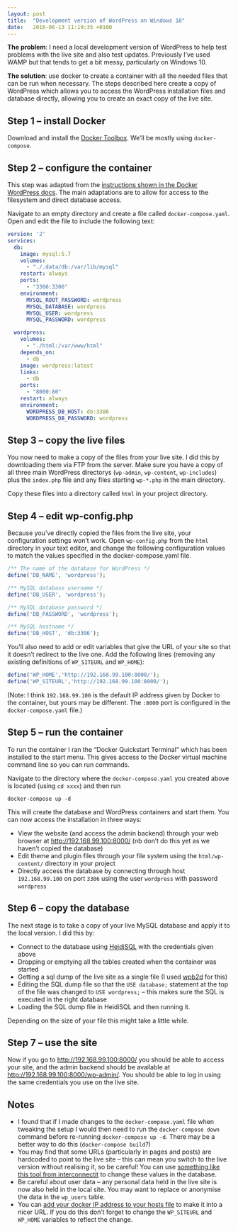 ```yaml
---
layout: post
title:  "Development version of WordPress on Windows 10"
date:   2016-06-13 11:19:35 +0100
---
```


**The problem**: I need a local development version of WordPress to help test problems with the live site and also test updates. Previously I’ve used WAMP but that tends to get a bit messy, particularly on Windows 10.

**The solution**: use docker to create a container with all the needed files that can be run when necessary. The steps described here create a copy of WordPress which allows you to access the WordPress installation files and database directly, allowing you to create an exact copy of the live site.

## Step 1 – install Docker

Download and install the [Docker Toolbox](https://www.docker.com/products/docker-toolbox). We’ll be mostly using `docker-compose`.

## Step 2 – configure the container

This step was adapted from the [instructions shown in the Docker WordPress docs](https://docs.docker.com/compose/wordpress/). The main adaptations are to allow for access to the filesystem and direct database access.

Navigate to an empty directory and create a file called `docker-compose.yaml`. Open and edit the file to include the following text:

```yaml
version: '2'
services:
  db:
    image: mysql:5.7
    volumes:
      - "./.data/db:/var/lib/mysql"
    restart: always
    ports:
      - "3306:3306"
    environment:
      MYSQL_ROOT_PASSWORD: wordpress
      MYSQL_DATABASE: wordpress
      MYSQL_USER: wordpress
      MYSQL_PASSWORD: wordpress

  wordpress:
    volumes:
      - "./html:/var/www/html"
    depends_on:
      - db
    image: wordpress:latest
    links:
      - db
    ports:
      - "8000:80"
    restart: always
    environment:
      WORDPRESS_DB_HOST: db:3306
      WORDPRESS_DB_PASSWORD: wordpress
```

## Step 3 – copy the live files

You now need to make a copy of the files from your live site. I did this by downloading them via FTP from the server. Make sure you have a copy of all three main WordPress directorys (`wp-admin`, `wp-content`, `wp-includes`) plus the `index.php` file and any files starting `wp-*.php` in the main directory.

Copy these files into a directory called `html` in your project directory.

## Step 4 – edit wp-config.php

Because you’ve directly copied the files from the live site, your configuration settings won’t work. Open `wp-config.php` from the `html` directory in your text editor, and change the following configuration values to match the values specified in the docker-compose.yaml file.

```php
/** The name of the database for WordPress */
define('DB_NAME', 'wordpress');

/** MySQL database username */
define('DB_USER', 'wordpress');

/** MySQL database password */
define('DB_PASSWORD', 'wordpress');

/** MySQL hostname */
define('DB_HOST', 'db:3306');
```

You’ll also need to add or edit variables that give the URL of your site so that it doesn’t redirect to the live one. Add the following lines (removing any existing definitions of `WP_SITEURL` and `WP_HOME`):

```php
define('WP_HOME','http://192.168.99.100:8000/');
define('WP_SITEURL','http://192.168.99.100:8000/');
```

(Note: I think `192.168.99.100` is the default IP address given by Docker to the container, but yours may be different. The `:8000` port is configured in the `docker-compose.yaml` file.)

## Step 5 – run the container

To run the container I ran the “Docker Quickstart Terminal” which has been installed to the start menu. This gives access to the Docker virtual machine command line so you can run commands.

Navigate to the directory where the `docker-compose.yaml` you created above is located (using `cd xxxx`) and then run

```
docker-compose up -d
```

This will create the database and WordPress containers and start them. You can now access the installation in three ways:

- View the website (and access the admin backend) through your web browser at <http://192.168.99.100:8000/> (nb don’t do this yet as we haven’t copied the database)
- Edit theme and plugin files through your file system using the `html/wp-content/` directory in your project
- Directly access the database by connecting through host `192.168.99.100` on port `3306` using the user `wordpress` with password `wordpress`

## Step 6 – copy the database

The next stage is to take a copy of your live MySQL database and apply it to the local version. I did this by:

- Connect to the database using [HeidiSQL](http://www.heidisql.com/) with the credentials given above
- Dropping or emptying all the tables created when the container was started
- Getting a sql dump of the live site as a single file (I used [wpb2d](https://wordpress.org/plugins/wordpress-backup-to-dropbox/) for this)
- Editing the SQL dump file so that the `USE database;` statement at the top of the file was changed to `USE wordpress;` – this makes sure the SQL is executed in the right database
- Loading the SQL dump file in HeidiSQL and then running it.

Depending on the size of your file this might take a little while.

## Step 7 – use the site

Now if you go to <http://192.168.99.100:8000/> you should be able to access your site, and the admin backend should be available at <http://192.168.99.100:8000/wp-admin/>. You should be able to log in using the same credentials you use on the live site.

## Notes

- I found that if I made changes to the `docker-compose.yaml` file when tweaking the setup I would then need to run the `docker-compose down` command before re-running `docker-compose up -d`. There may be a better way to do this (`docker-compose build`?)
- You may find that some URLs (particularly in pages and posts) are hardcoded to point to the live site – this can mean you switch to the live version without realising it, so be careful! You can use [something like this tool from interconnectit](https://interconnectit.com/products/search-and-replace-for-wordpress-databases/) to change these values in the database.
- Be careful about user data – any personal data held in the live site is now also held in the local site. You may want to replace or anonymise the data in the `wp_users` table.
- You can [add your docker IP address to your hosts file](http://blog.pavelsklenar.com/5-useful-docker-tip-and-tricks-on-windows/) to make it into a nicer URL. If you do this don’t forget to change the `WP_SITEURL` and `WP_HOME` variables to reflect the change.
